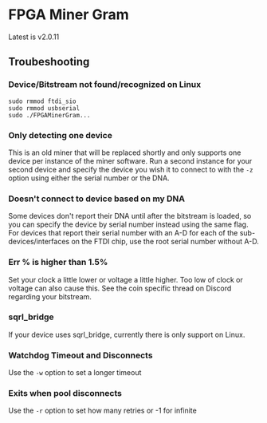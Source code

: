 # FPGA Miner Gram
Latest is v2.0.11

## Troubeshooting
### Device/Bitstream not found/recognized on Linux
```
sudo rmmod ftdi_sio
sudo rmmod usbserial
sudo ./FPGAMinerGram...
```
### Only detecting one device
This is an old miner that will be replaced shortly and only supports one device per instance of the miner software. Run a second instance for your second device and specify the device you wish it to connect to with the ```-z``` option using either the serial number or the DNA.
### Doesn't connect to device based on my DNA
Some devices don't report their DNA until after the bitstream is loaded, so you can specify the device by serial number instead using the same flag. 
For devices that report their serial number with an A-D for each of the sub-devices/interfaces on the FTDI chip, use the root serial number without A-D.  
### Err % is higher than 1.5%
Set your clock a little lower or voltage a little higher. Too low of clock or voltage can also cause this. See the coin specific thread on Discord regarding your bitstream.
### sqrl_bridge
If your device uses sqrl_bridge, currently there is only support on Linux.

### Watchdog Timeout and Disconnects
Use the ```-w``` option to set a longer timeout 

### Exits when pool disconnects
Use the ```-r``` option to set how many retries or -1 for infinite

